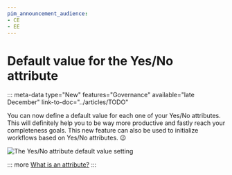 ```yaml
---
pim_announcement_audience:
- CE
- EE
---
```


# Default value for the Yes/No attribute
::: meta-data type="New" features="Governance" available="late December" link-to-doc="../articles/TODO"

You can now define a default value for each one of your Yes/No attributes. This will definitely help you to be way more productive and fastly reach your completeness goals. This new feature can also be used to initialize workflows based on Yes/No attributes. :wink:

![The Yes/No attribute default value setting](../img/TODO.png)

::: more
[What is an attribute?](../articles/what-is-an-attribute.html)
:::
